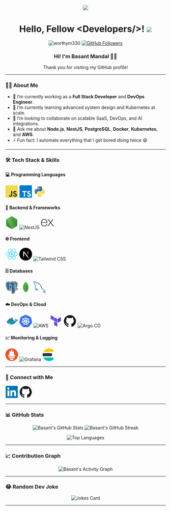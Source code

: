 <p align="center">
  <img width="200" src="https://raw.githubusercontent.com/abhisheknaiidu/abhisheknaiidu/master/code.gif">
</p>

<h1 align="center">Hello, Fellow &lt;Developers/&gt;! <img src="https://raw.githubusercontent.com/MartinHeinz/MartinHeinz/master/wave.gif" width="30px"></h1>

<p align="center">
  <img src="https://komarev.com/ghpvc/?username=worthym330&label=Profile%20views&color=0e75b6&style=flat" alt="worthym330" />
  <a href="https://github.com/worthym330?tab=followers"><img src="https://img.shields.io/github/followers/worthym330?label=Followers&style=social" alt="GitHub Followers"></a>
</p>

<div align="center">
  <h3>Hi! I'm <strong>Basant Mandal</strong> 👨‍💻</h3>
  <p>Thank you for visiting my GitHub profile!</p>
</div>

---

### 🧑‍💻 About Me

- 🔭 I’m currently working as a **Full Stack Developer** and **DevOps Engineer**.
- 🌱 I’m currently learning advanced system design and Kubernetes at scale.
- 👯 I’m looking to collaborate on scalable SaaS, DevOps, and AI integrations.
- 💬 Ask me about **Node.js**, **NestJS**, **PostgreSQL**, **Docker**, **Kubernetes**, and **AWS**.
- ⚡ Fun fact: I automate everything that I get bored doing twice 😄

---

### 🛠️ Tech Stack & Skills

#### 💻 Programming Languages
<p>
  <img src="https://raw.githubusercontent.com/devicons/devicon/master/icons/javascript/javascript-original.svg" alt="JavaScript" width="40" height="40"/>
  <img src="https://raw.githubusercontent.com/devicons/devicon/master/icons/typescript/typescript-original.svg" alt="TypeScript" width="40" height="40"/>
  <img src="https://raw.githubusercontent.com/devicons/devicon/master/icons/python/python-original.svg" alt="Python" width="40" height="40"/>
</p>

#### 🧰 Backend & Frameworks
<p>
  <img src="https://raw.githubusercontent.com/devicons/devicon/master/icons/nodejs/nodejs-original.svg" alt="Node.js" width="40" height="40"/>
  <img src="https://nestjs.com/img/logo-small.svg" alt="NestJS" width="40" height="40"/>
  <img src="https://raw.githubusercontent.com/devicons/devicon/master/icons/express/express-original.svg" alt="Express.js" width="40" height="40"/>
</p>

#### 🌐 Frontend
<p>
  <img src="https://raw.githubusercontent.com/devicons/devicon/master/icons/react/react-original.svg" alt="React.js" width="40" height="40"/>
  <img src="https://raw.githubusercontent.com/devicons/devicon/master/icons/nextjs/nextjs-original.svg" alt="Next.js" width="40" height="40"/>
  <img src="https://raw.githubusercontent.com/rahulbanerjee26/githubAboutMeGenerator/main/icons/tailwind.svg" alt="Tailwind CSS" width="40" height="40"/>
</p>

#### 🗄️ Databases
<p>
  <img src="https://raw.githubusercontent.com/devicons/devicon/master/icons/postgresql/postgresql-original.svg" alt="PostgreSQL" width="40" height="40"/>
  <img src="https://raw.githubusercontent.com/devicons/devicon/master/icons/mongodb/mongodb-original.svg" alt="MongoDB" width="40" height="40"/>
  <img src="https://raw.githubusercontent.com/devicons/devicon/master/icons/mysql/mysql-original.svg" alt="MySQL" width="40" height="40"/>
</p>

#### ☁️ DevOps & Cloud
<p>
  <img src="https://raw.githubusercontent.com/devicons/devicon/master/icons/docker/docker-original.svg" alt="Docker" width="40" height="40"/>
  <img src="https://raw.githubusercontent.com/devicons/devicon/master/icons/kubernetes/kubernetes-plain.svg" alt="Kubernetes" width="40" height="40"/>
  <img src="https://raw.githubusercontent.com/rahulbanerjee26/githubAboutMeGenerator/main/icons/aws.svg" alt="AWS" width="40" height="40"/>
  <img src="https://raw.githubusercontent.com/devicons/devicon/master/icons/terraform/terraform-original.svg" alt="Terraform" width="40" height="40"/>
  <img src="https://raw.githubusercontent.com/devicons/devicon/master/icons/github/github-original.svg" alt="GitHub Actions" width="40" height="40"/>
  <img src="https://argo-cd.readthedocs.io/en/stable/assets/logo.png" alt="Argo CD" width="40" height="40"/>
</p>

#### 📈 Monitoring & Logging
<p>
  <img src="https://raw.githubusercontent.com/devicons/devicon/master/icons/prometheus/prometheus-original.svg" alt="Prometheus" width="40" height="40"/>
  <img src="https://raw.githubusercontent.com/rahulbanerjee26/githubAboutMeGenerator/main/icons/grafana.svg" alt="Grafana" width="40" height="40"/>
  <img src="https://raw.githubusercontent.com/devicons/devicon/master/icons/elasticsearch/elasticsearch-original.svg" alt="ELK Stack" width="40" height="40"/>
</p>

---

### 🤝 Connect with Me

<p>
  <a href="https://www.linkedin.com/in/basantmandal330"><img src="https://raw.githubusercontent.com/devicons/devicon/master/icons/linkedin/linkedin-original.svg" alt="LinkedIn" width="40" height="40"/></a>
  <a href="https://github.com/worthym330"><img src="https://raw.githubusercontent.com/devicons/devicon/master/icons/github/github-original.svg" alt="GitHub" width="40" height="40"/></a>
</p>

---

### 📊 GitHub Stats

<p align="center">
  <img src="https://github-readme-stats.vercel.app/api?username=worthym330&show_icons=true&theme=tokyonight" alt="Basant's GitHub Stats" />
  <img src="https://github-readme-streak-stats.herokuapp.com/?user=worthym330&theme=radical" alt="Basant's GitHub Streak" />
</p>

<p align="center">
  <img src="https://github-readme-stats.vercel.app/api/top-langs/?username=worthym330&layout=compact&theme=tokyonight" alt="Top Languages" />
</p>

---

### 📈 Contribution Graph

<p align="center">
  <img src="https://github-profile-summary-cards.vercel.app/api/cards/profile-details?username=worthym330&theme=tokyonight" alt="Basant's Activity Graph">
</p>

---

### 😂 Random Dev Joke

<p align="center">
  <img src="https://readme-jokes.vercel.app/api?theme=tokyonight" alt="Jokes Card" />
</p>

---


